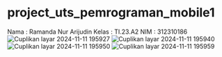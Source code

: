 # project_uts_pemrograman_mobile1
Nama  : Ramanda Nur Arijudin
Kelas  : TI.23.A2
NIM  : 312310186
![Cuplikan layar 2024-11-11 195927](https://github.com/user-attachments/assets/560cdcda-37ed-4fe8-843d-74dcd76058f2)
![Cuplikan layar 2024-11-11 195940](https://github.com/user-attachments/assets/2d4fdf14-6dd7-4151-a86a-e6faa8418131)
![Cuplikan layar 2024-11-11 195950](https://github.com/user-attachments/assets/c10e0aee-a4c1-4364-be64-f293619108da)
![Cuplikan layar 2024-11-11 195959](https://github.com/user-attachments/assets/95087abc-4000-4fe8-8c1d-33a7f9951566)


